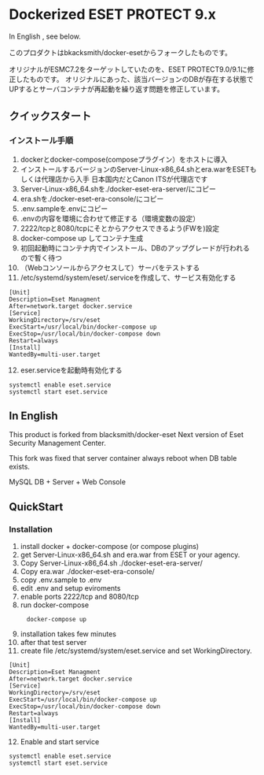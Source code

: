 # Dockerized ESET PROTECT 9.x

In English ,  see below.


このプロダクトはbkacksmith/docker-esetからフォークしたものです。

オリジナルがESMC7.2をターゲットしていたのを、ESET PROTECT9.0/9.1に修正したものです。
オリジナルにあった、該当バージョンのDBが存在する状態でUPするとサーバコンテナが再起動を繰り返す問題を修正しています。

## クイックスタート

### インストール手順

  1. dockerとdocker-compose(composeプラグイン）をホストに導入
  2. インストールするバージョンのServer-Linux-x86_64.shとera.warをESETもしくは代理店から入手
     日本国内だとCanon ITSが代理店です
  3. Server-Linux-x86_64.shを./docker-eset-era-server/にコピー
  4. era.shを./docker-eset-era-console/にコピー
  5. .env.sampleを.envにコピー
  6. .envの内容を環境に合わせて修正する（環境変数の設定）
  7. 2222/tcpと8080/tcpにそとからアクセスできるよう(FWを)設定
  8. docker-compose up してコンテナ生成
  9. 初回起動時にコンテナ内でインストール、DBのアップグレードが行われるので暫く待つ
  10. （Webコンソールからアクセスして）サーバをテストする
  11. /etc/systemd/system/eset/.serviceを作成して、サービス有効化する
```
[Unit]
Description=Eset Managment 
After=network.target docker.service
[Service]
WorkingDirectory=/srv/eset
ExecStart=/usr/local/bin/docker-compose up
ExecStop=/usr/local/bin/docker-compose down
Restart=always
[Install]
WantedBy=multi-user.target
```
  12. eser.serviceを起動時有効化する
```
systemctl enable eset.service 
systemctl start eset.service
```

## In English

This product is forked from blacksmith/docker-eset
Next version of Eset Security Management Center.

This fork was fixed that server container always reboot when DB table exists.

MySQL DB + Server + Web Console

## QuickStart

### Installation

  1. install docker + docker-compose (or compose plugins)
  2. get Server-Linux-x86_64.sh and era.war from ESET or your agency.
  3. Copy Server-Linux-x86_64.sh ./docker-eset-era-server/
  4. Copy era.war ./docker-eset-era-console/
  5. copy .env.sample to .env
  6. edit .env and setup eviroments
  7. enable ports 2222/tcp and 8080/tcp
  8. run docker-compose
```
     docker-compose up
```
  9. installation takes few minutes
  10. after that test server 
  11. create file /etc/systemd/system/eset.service and set WorkingDirectory. 
```
[Unit]
Description=Eset Managment 
After=network.target docker.service
[Service]
WorkingDirectory=/srv/eset
ExecStart=/usr/local/bin/docker-compose up
ExecStop=/usr/local/bin/docker-compose down
Restart=always
[Install]
WantedBy=multi-user.target
```
  12. Enable and start service 
```
systemctl enable eset.service 
systemctl start eset.service
```

